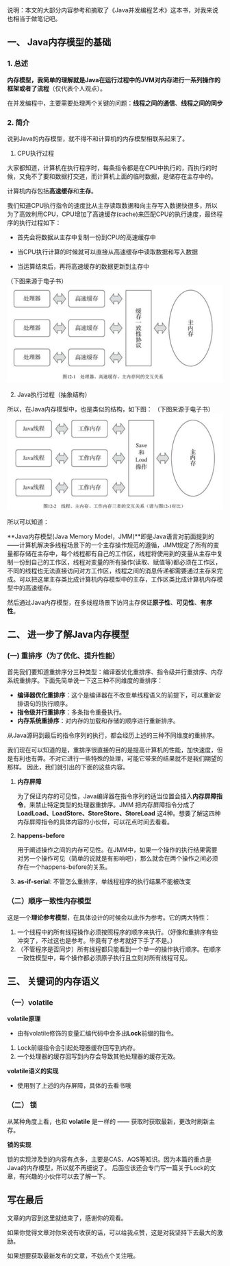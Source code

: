 说明：本文的大部分内容参考和摘取了《Java并发编程艺术》这本书，对我来说也相当于做笔记吧。

## 一、 Java内存模型的基础

### 1. 总述
**内存模型，我简单的理解就是Java在运行过程中的JVM对内存进行一系列操作的框架或者了流程**（仅代表个人观点）。

在并发编程中，主要需要处理两个关键的问题：**线程之间的通信**、**线程之间的同步**

### 2. 简介

说到Java的内存模型，就不得不和计算机的内存模型相联系起来了。

1. CPU执行过程

大家都知道，计算机在执行程序时，每条指令都是在CPU中执行的，而执行的时候，又免不了要和数据打交道，而计算机上面的临时数据，是储存在主存中的。

计算机内存包括**高速缓存**和**主存**。

我们知道CPU执行指令的速度比从主存读取数据和向主存写入数据快很多，所以为了高效利用CPU，CPU增加了高速缓存(cache)来匹配CPU的执行速度，最终程序的执行过程如下：

 - 首先会将数据从主存中复制一份到CPU的高速缓存中

 - 当CPU执行计算的时候就可以直接从高速缓存中读取数据和写入数据

 - 当运算结束后，再将高速缓存的数据更新到主存中

（下图来源于电子书）
![](十分钟看Java基础：Java内存模型_files/1.jpg)

2. Java执行过程（抽象结构）

所以，在Java内存模型中，也是类似的结构，如下图：
（下图来源于电子书）
![](十分钟看Java基础：Java内存模型_files/2.jpg)

所以可以知道：

**Java内存模型(Java Memory Model，JMM)**即是Java语言对前面提到的——计算机解决多线程场景下的一个主存操作规范的遵循，JMM规定了所有的变量都存储在主存中，每个线程都有自己的工作区，线程将使用到的变量从主存中复制一份到自己的工作区，线程对变量的所有操作(读取、赋值等)都必须在工作区，不同的线程也无法直接访问对方工作区，线程之间的消息传递都需要通过主存来完成。可以把这里主存类比成计算机内存模型中的主存，工作区类比成计算机内存模型中的高速缓存。

然后通过Java内存模型，在多线程场景下访问主存保证**原子性**、**可见性**、**有序性**。


## 二、 进一步了解Java内存模型

### (一) 重排序（为了优化、提升性能）

首先我们要知道重排序分三种类型：编译器优化重排序、指令级并行重排序、内存系统重排序。下面先简单说一下这三种不同维度的重排序：

 - **编译器优化重排序**：这个是编译器在不改变单线程语义的前提下，可以重新安排语句的执行顺序。
 - **指令级并行重排序**：多条指令重叠执行。
 - **内存系统重排序**：对内存的加载和存储的顺序进行重新排序。

从Java源码到最后的指令序列的执行，都会经历上述的三种不同维度的重排序。

我们现在可以知道的是，重排序很直接的目的是提高计算机的性能，加快速度，但是有利也有弊。不对它进行一些特殊的处理，可能它带来的结果就不是我们期望的那样。
因此，我们就引出的下面的这些内容。

1. **内存屏障**
	
	为了保证内存的可见性，Java编译器在指令序列的适当位置会插入**内存屏障指令**，来禁止特定类型的处理器重排序。JMM 把内存屏障指令分成了 **LoadLoad、LoadStore、StoreStore、StoreLoad** 这4种。想要了解这四种内存屏障指令的具体内容的小伙伴，可以花点时间去看看。
	
2. **happens-before**

	用于阐述操作之间的内存可见性。在JMM中，如果一个操作的执行结果需要对另一个操作可见（简单的说就是有影响吧），那么就会在两个操作之间必须存在一个happens-before的关系。
	
3. **as-if-serial**: 不管怎么重排序，单线程程序的执行结果不能被改变

### （二）顺序一致性内存模型

这是一个**理论参考模型**，在具体设计的时候会以此作为参考。它的两大特性：

1. 一个线程中的所有线程操作必须按照程序的顺序来执行。（好像和重排序有些冲突了，不过这也是参考。毕竟有了参考就好下手了不是。）
2. （不管程序是否同步）所有线程都只能看到一个单一的操作执行顺序。在顺序一致性模型中，每个操作都必须原子执行且立刻对所有线程可见。


## 三、 关键词的内存语义
### （一）volatile
**volatile原理**

 - 由有volatile修饰的变量汇编代码中会多出**Lock**前缀的指令。
  1. Lock前缀指令会引起处理器缓存回写到内存。
  2. 一个处理器的缓存回写到内存会导致其他处理器的缓存无效。

**volatile语义的实现**
	
 - 使用到了上述的内存屏障，具体的去看书哦

### （二） 锁

从某种角度上看，也和 **volatile** 是一样的 —— 获取时获取最新，更改时刷新主存。

**锁的实现**

锁的实现涉及到的内容有点多，主要是CAS、AQS等知识。因为本篇的重点是Java的内存模型，所以就不再细说了。
后面应该还会专门写一篇关于Lock的文章，有兴趣的小伙伴可以去了解一下。
	
	
## 写在最后

文章的内容到这里就结束了，感谢你的观看。

如果你觉得文章对你来说有收获的话，可以给我点赞，这是对我坚持下去最大的激励。

如果想要获取最新发布的文章，不妨点个关注哦。